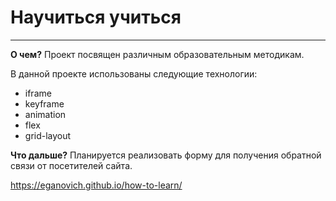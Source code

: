 # Научиться учиться
------
**О чем?**
Проект посвящен различным образовательным методикам.

В данной проекте использованы следующие технологии:
* iframe
* keyframe
* animation
* flex
* grid-layout

**Что дальше?**
Планируется реализовать форму для получения обратной связи от посетителей сайта.

https://eganovich.github.io/how-to-learn/
